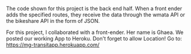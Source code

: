 The code shown for this project is the back end half.  When a front ender 
adds the specified routes, they receive the data through the wmata API
or the bikeshare API in the form of JSON.

For this project, I collaborated with a front-ender.  Her name is Ghaea.
We posted our working App to Heroku.  Don't forget to allow Location!
Go to: https://mg-transitapp.herokuapp.com/

